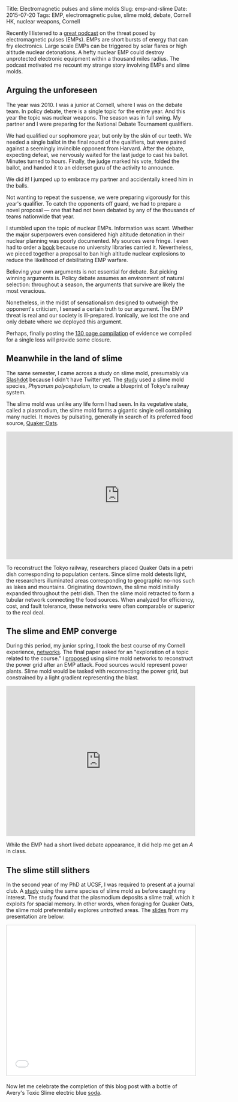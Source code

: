 Title: Electromagnetic pulses and slime molds
Slug: emp-and-slime
Date: 2015-07-20
Tags: EMP, electromagnetic pulse, slime mold, debate, Cornell HK, nuclear weapons, Cornell

Recently I listened to a [great podcast](https://youtu.be/DcqJl6dRu-A "Former CIA Director: We're Not Doing Nearly Enough To Protect Against The EMP Threat") on the threat posed by electromagnetic pulses (EMPs). EMPs are short bursts of energy that can fry electronics. Large scale EMPs can be triggered by solar flares or high altitude nuclear detonations. A hefty nuclear EMP could destroy unprotected electronic equipment within a thousand miles radius. The podcast motivated me recount my strange story involving EMPs and slime molds.

## Arguing the unforeseen

The year was 2010. I was a junior at Cornell, where I was on the debate team. In policy debate, there is a single topic for the entire year. And this year the topic was nuclear weapons. The season was in full swing. My partner and I were preparing for the National Debate Tournament qualifiers.

We had qualified our sophomore year, but only by the skin of our teeth. We needed a single ballot in the final round of the qualifiers, but were paired against a seemingly invincible opponent from Harvard. After the debate, expecting defeat, we nervously waited for the last judge to cast his ballot. Minutes turned to hours. Finally, the judge marked his vote, folded the ballot, and handed it to an elderset guru of the activity to announce.

We did it! I jumped up to embrace my partner and accidentally kneed him in the balls.

Not wanting to repeat the suspense, we were preparing vigorously for this year's qualifier. To catch the opponents off guard, we had to prepare a novel proposal — one that had not been debated by any of the thousands of teams nationwide that year.

I stumbled upon the topic of nuclear EMPs. Information was scant. Whether the major superpowers even considered high altitude detonation in their nuclear planning was poorly documented. My sources were fringe. I even had to order a [book](https://www.amazon.com/dp/0964764369 "High-Altitude Nuclear War by John Lewallen") because no university libraries carried it. Nevertheless, we pieced together a proposal to ban high altitude nuclear explosions to reduce the likelihood of debilitating EMP warfare.

Believing your own arguments is not essential for debate. But picking winning arguments is. Policy debate assumes an environment of natural selection: throughout a season, the arguments that survive are likely the most veracious.

Nonetheless, in the midst of sensationalism designed to outweigh the opponent's criticism, I sensed a certain truth to our argument. The EMP threat is real and our society is ill-prepared. Ironically, we lost the one and only debate where we deployed this argument.

Perhaps, finally posting the [130 page compilation](https://doi.org/10.6084/m9.figshare.1487717 "Cornell HKs EMP affirmative from the 2009-2010 collegiate policy debate season") of evidence we compiled for a single loss will provide some closure.

## Meanwhile in the land of slime

The same semester, I came across a study on slime mold, presumably via [Slashdot](https://science.slashdot.org/story/10/01/22/1715229/slime-mold-could-lead-to-better-tech "Slime Mold Could Lead To Better Tech") because I didn't have Twitter yet. The [study](https://doi.org/10.1126/science.1177894 "Rules for Biologically Inspired Adaptive Network Design") used a slime mold species, *Physarum polycephalum*, to create a blueprint of Tokyo's railway system.

The slime mold was unlike any life form I had seen. In its vegetative state, called a plasmodium, the slime mold forms a gigantic single cell containing many nuclei. It moves by pulsating, generally in search of its preferred food source, [Quaker Oats](http://www.quakeroats.com/ "Quaker Oats Homepage").

<p><div class="videoWrapper"><iframe width="604" height="340" src="https://www.youtube.com/embed/lls27hu03yw?start=10&feature=oembed&rel=0&theme=light&showinfo=0&autohide=1" frameborder="0" allowfullscreen></iframe></div></p>

To reconstruct the Tokyo railway, researchers placed Quaker Oats in a petri dish corresponding to population centers. Since slime mold detests light, the researchers illuminated areas corresponding to geographic no-nos such as lakes and mountains. Originating downtown, the slime mold initially expanded throughout the petri dish. Then the slime mold retracted to form a tubular network connecting the food sources. When analyzed for efficiency, cost, and fault tolerance, these networks were often comparable or superior to the real deal.

## The slime and EMP converge

During this period, my junior spring, I took the best course of my Cornell experience, [networks](https://courses.cit.cornell.edu/info2040_2010sp/ "Computer Science 2850, Cornell University, Spring 2010"). The final paper asked for an "exploration of a topic related to the course." I [proposed](https://doi.org/10.6084/m9.figshare.1488841 "Biologically inspired designs for restoring power transmission after an electromagnetic pulse attack") using slime mold networks to reconstruct the power grid after an EMP attack. Food sources would represent power plants. Slime mold would be tasked with reconnecting the power grid, but constrained by a light gradient representing the blast.

<p><iframe src="https://wl.figshare.com/articles/1488841/embed?show_title=0" width="100%" height="400" frameborder="0"></iframe></p>

While the EMP had a short lived debate appearance, it did help me get an *A* in class.

## The slime still slithers

In the second year of my PhD at UCSF, I was required to present at a journal club. A [study](https://doi.org/10.1073/pnas.1215037109 "Slime mold uses an externalized spatial memory to navigate in complex environments") using the same species of slime mold as before caught my interest. The study found that the plasmodium deposits a slime trail, which it exploits for spacial memory. In other words, when foraging for Quaker Oats, the slime mold preferentially explores untrotted areas. The [slides](https://www.slideshare.net/himmelstein/slime-mold-short "Intelligent slime mold, but can it remember?") from my presentation are below:

<iframe src="//www.slideshare.net/slideshow/embed_code/key/aQgbr1daU3tMIz" width="100%" height="400" frameborder="0" marginwidth="0" marginheight="0" scrolling="no" style="border:1px solid #CCC; border-width:1px; margin-bottom:5px; max-width: 100%;" allowfullscreen> </iframe>

Now let me celebrate the completion of this blog post with a bottle of Avery's Toxic Slime electric blue [soda](http://www.averysoda.com/TotallyGrossSoda.html "Avery's Totally Gross Sodas").
